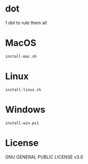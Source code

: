 # dot
1 dot to rule them all

# MacOS
```
install-mac.sh
```

# Linux
```
install-linux.sh
```

# Windows
```
install-win.ps1
```

# License
GNU GENERAL PUBLIC LICENSE v3.0
